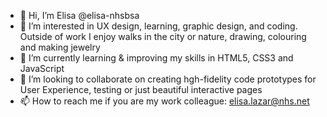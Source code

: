 - 👋 Hi, I’m Elisa @elisa-nhsbsa
- 👀 I’m interested in UX design, learning, graphic design, and coding. Outside of work I enjoy walks in the city or nature, drawing, colouring and making jewelry
- 🌱 I’m currently learning & improving my skills in HTML5, CSS3 and JavaScript
- 💞️ I’m looking to collaborate on creating hgh-fidelity code prototypes for User Experience, testing or just beautiful interactive pages
- 📫 How to reach me if you are my work colleague: elisa.lazar@nhs.net

<!---
elisa-nhsbsa/elisa-nhsbsa is a ✨ special ✨ repository because its `README.md` (this file) appears on your GitHub profile.
You can click the Preview link to take a look at your changes.
--->
